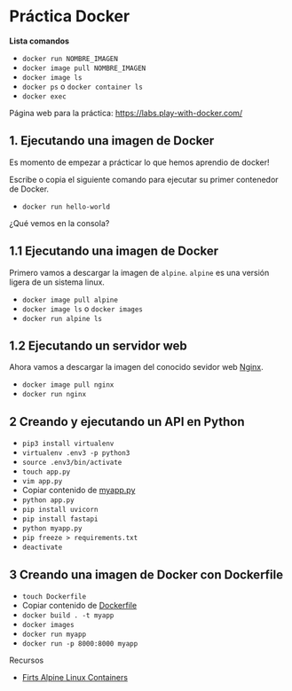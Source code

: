 # Práctica Docker

**Lista comandos**
  * `docker run NOMBRE_IMAGEN`
  * `docker image pull NOMBRE_IMAGEN`
  * `docker image ls`
  * `docker ps` o `docker container ls`
  * `docker exec`

Página web para la práctica: https://labs.play-with-docker.com/ 

## 1. Ejecutando una imagen de Docker

Es momento de empezar a prácticar lo que hemos aprendio de docker!

Escribe o copia el siguiente comando para ejecutar su primer contenedor de Docker.

* `docker run hello-world`

¿Qué vemos en la consola?

## 1.1 Ejecutando una imagen de Docker

Primero vamos a descargar la imagen de `alpine`. `alpine` es una versión ligera de un sistema linux.

* `docker image pull alpine`
* `docker image ls` o `docker images`
* `docker run alpine ls`

## 1.2 Ejecutando un servidor web

Ahora vamos a descargar la imagen del conocido sevidor web [Nginx](https://www.nginx.com/).

* `docker image pull nginx`
* `docker run nginx`


## 2 Creando y ejecutando un API en Python


* `pip3 install virtualenv`
* `virtualenv .env3 -p python3`
* `source .env3/bin/activate`
* `touch app.py`
* `vim app.py`
* Copiar contenido de [myapp.py](./myapp.py)
* `python app.py`
* `pip install uvicorn`
* `pip install fastapi`
* `python myapp.py`
* `pip freeze > requirements.txt`
* `deactivate`

## 3 Creando una imagen de Docker con Dockerfile

* `touch Dockerfile`
* Copiar contenido de [Dockerfile](./Dockerfile)
* `docker build . -t myapp`
* `docker images`
* `docker run myapp`
* `docker run -p 8000:8000 myapp`

Recursos
* [Firts Alpine Linux Containers](https://training.play-with-docker.com/ops-s1-hello/)

